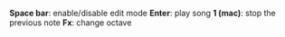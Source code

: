 **Space bar**: enable/disable edit mode
**Enter**: play song
**1 (mac)**: stop the previous note
**Fx**: change octave
